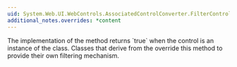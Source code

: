 ```yaml
---
uid: System.Web.UI.WebControls.AssociatedControlConverter.FilterControl(System.Web.UI.Control)
additional_notes.overrides: *content
---
```


<p>The implementation of the <xref href="System.Web.UI.WebControls.AssociatedControlConverter.FilterControl(System.Web.UI.Control)"></xref> method returns `true` when the control is an instance of the <xref href="System.Web.UI.WebControls.WebControl"></xref> class. Classes that derive from the <xref href="System.Web.UI.WebControls.AssociatedControlConverter"></xref> override this method to provide their own filtering mechanism.</p>


